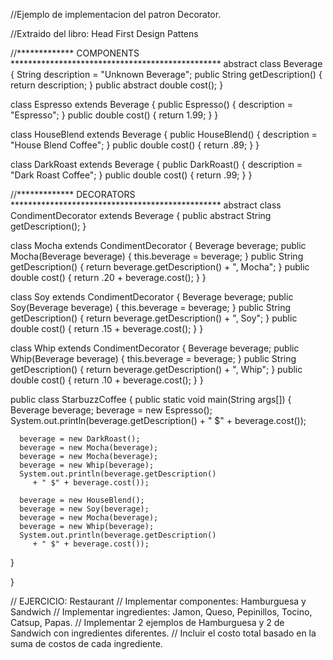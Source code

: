 //Ejemplo de implementacion del patron Decorator.

//Extraido del libro: Head First Design Pattens


//*************   COMPONENTS   ************************************************
abstract class Beverage {
   String description = "Unknown Beverage";
   public String getDescription() {
      return description;
   }
   public abstract double cost();
}

class Espresso extends Beverage {
   public Espresso() {
      description = "Espresso";
   }
   public double cost() {
      return 1.99;
   }
}

class HouseBlend extends Beverage {
   public HouseBlend() {
      description = "House Blend Coffee";
   }
   public double cost() {
      return .89;
   }
}

class DarkRoast extends Beverage {
   public DarkRoast() {
      description = "Dark Roast Coffee";
   }
   public double cost() {
      return .99;
   }
}

//*************   DECORATORS   ************************************************
abstract class CondimentDecorator extends Beverage {
   public abstract String getDescription();
}

class Mocha extends CondimentDecorator {
   Beverage beverage;
   public Mocha(Beverage beverage) {
      this.beverage = beverage;
   }
   public String getDescription() {
      return beverage.getDescription() + ", Mocha";
   }
   public double cost() {
      return .20 + beverage.cost();
   }
}

class Soy extends CondimentDecorator {
   Beverage beverage;
   public Soy(Beverage beverage) {
      this.beverage = beverage;
   }
   public String getDescription() {
      return beverage.getDescription() + ", Soy";
   }
   public double cost() {
      return .15 + beverage.cost();
   }
}

class Whip extends CondimentDecorator {
   Beverage beverage;
   public Whip(Beverage beverage) {
      this.beverage = beverage;
   }
   public String getDescription() {
      return beverage.getDescription() + ", Whip";
   }
   public double cost() {
      return .10 + beverage.cost();
   }
}

public class StarbuzzCoffee {
   public static void main(String args[]) {
      Beverage beverage;
      beverage = new Espresso();      
      System.out.println(beverage.getDescription()
         + " $" + beverage.cost());

      beverage = new DarkRoast();
      beverage = new Mocha(beverage);
      beverage = new Mocha(beverage);
      beverage = new Whip(beverage);
      System.out.println(beverage.getDescription()
         + " $" + beverage.cost());

      beverage = new HouseBlend();
      beverage = new Soy(beverage);
      beverage = new Mocha(beverage);
      beverage = new Whip(beverage);
      System.out.println(beverage.getDescription()
         + " $" + beverage.cost());
   }

}

// EJERCICIO: Restaurant
// Implementar componentes: Hamburguesa y Sandwich
// Implementar ingredientes: Jamon, Queso, Pepinillos, Tocino, Catsup, Papas.
// Implementar 2 ejemplos de Hamburguesa y 2 de Sandwich con ingredientes diferentes.
// Incluir el costo total basado en la suma de costos de cada ingrediente.
 
